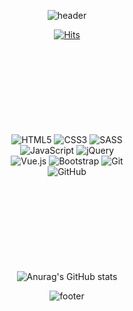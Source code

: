 <div align="center">
 
![header](https://capsule-render.vercel.app/api?height=400&text=HyunWoo%20Jin&desc=a%20junior%20front-end%20developer) 
 
<!-- view -->
 
[![Hits](https://hits.seeyoufarm.com/api/count/incr/badge.svg?url=https%3A%2F%2Fgithub.com%2Fgoplidote%2Fhit-counter&count_bg=%23000000&title_bg=%23000000&icon=&icon_color=%23000000&title=Hits&edge_flat=false)](https://hits.seeyoufarm.com)
 
<!-- stack  -->
 <div style="margin:30%">

![HTML5](https://img.shields.io/badge/html5-%23E34F26.svg?style=for-the-badge&logo=html5&logoColor=white)
![CSS3](https://img.shields.io/badge/css3-%231572B6.svg?style=for-the-badge&logo=css3&logoColor=white)
![SASS](https://img.shields.io/badge/SASS-hotpink.svg?style=for-the-badge&logo=SASS&logoColor=white)
![JavaScript](https://img.shields.io/badge/javascript-%23323330.svg?style=for-the-badge&logo=javascript&logoColor=%23F7DF1E)
![jQuery](https://img.shields.io/badge/jquery-%230769AD.svg?style=for-the-badge&logo=jquery&logoColor=white)
![Vue.js](https://img.shields.io/badge/vuejs-%2335495e.svg?style=for-the-badge&logo=vuedotjs&logoColor=%234FC08D)
![Bootstrap](https://img.shields.io/badge/bootstrap-%23563D7C.svg?style=for-the-badge&logo=bootstrap&logoColor=white)
![Git](https://img.shields.io/badge/git-%23F05033.svg?style=for-the-badge&logo=git&logoColor=white)
![GitHub](https://img.shields.io/badge/github-%23121011.svg?style=for-the-badge&logo=github&logoColor=white)

</div>
 
<!-- stat theme -->
![Anurag's GitHub stats](https://github-readme-stats.vercel.app/api?username=oplidote&show_icons=true&theme=dark)

![footer](https://capsule-render.vercel.app/api?section=footer)
</div>
